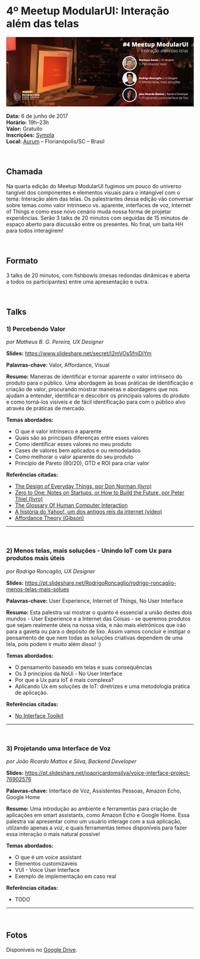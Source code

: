 # 4º Meetup ModularUI: Interação além das telas

![image](images/2017-06-08/cover.jpg)  

**Data:** 6 de junho de 2017  
**Horário:** 19h–23h  
**Valor:** Gratuito  
**Inscrições:** [Sympla](https://www.sympla.com.br/4-meetup-modularui---interacao-alem-das-telas__148865)  
**Local:** [Aurum](https://www.aurum.com.br/) – Florianópolis/SC – Brasil  

<br/>

## Chamada
Na quarta edição do Meetup ModularUI fugimos um pouco do universo tangível dos componentes e elementos visuais para o intangível com o tema: Interação além das telas. Os palestrantes dessa edição vão conversar sobre temas como valor intrínseco vs. aparente, interfaces de voz, Internet of Things e como esse novo cenário muda nossa forma de projetar experiências. Serão 3 talks de 20 minutos com seguidas de 15 minutos de espaço aberto para discussão entre os presentes. No final, um baita HH para todos interagirem!  

<br/>

## Formato
3 talks de 20 minutos, com fishbowls (mesas redondas dinâmicas e aberta a todos os participantes) entre uma apresentação e outra.

<br/>

## Talks

### 1) Percebendo Valor
*por Matheus B. G. Pereira, UX Designer*

**Slides:** https://www.slideshare.net/secret/I2mVOs5fniDiYm

**Palavras-chave:** Valor, Affordance, Visual  

**Resumo:** Maneiras de identificar e tornar aparente o valor intrínseco do produto para o público. Uma abordagem às boas práticas de identificação e criação de valor, procurando mostrar maneiras e abordagens que nos ajudam a entender, identificar e descobrir os principais valores do produto e como torná-los visíveis e de fácil identificação para com o público alvo através de práticas de mercado.  

**Temas abordados:**
- O que é valor intrínseco e aparente
- Quais são as principais diferenças entre esses valores  
- Como identificar esses valores no meu produto  
- Cases de valores bem aplicados e ou remodelados  
- Como melhorar o valor aparente do seu produto  
- Princípio de Pareto (80/20), GTD e ROI para criar valor  

**Referências citadas:**
- [The Design of Everyday Things, por Don Norman (livro)](https://www.amazon.com/Design-Everyday-Things-Revised-Expanded/dp/0465050654)
- [Zero to One: Notes on Startups, or How to Build the Future, por Peter Thiel (livro)](http://zerotoonebook.com/)
- [The Glossary Of Human Computer Interaction](https://www.interaction-design.org/literature/book/the-glossary-of-human-computer-interaction/affordances)
- [A história do Yahoo!, um dos antigos reis da internet (vídeo)](https://pro.tecmundo.com.br/historia/116969-historia-yahoo-antigos-reis-internet-video.htm)
- [Affordance Theory (Gibson)](https://www.learning-theories.com/affordance-theory-gibson.html)

***

<br/>

### 2) Menos telas, mais soluções - Unindo IoT com Ux para produtos mais úteis
*por Rodrigo Roncaglio, UX Designer*

**Slides:** https://pt.slideshare.net/RodrigoRoncaglio/rodrigo-roncaglio-menos-telas-mais-solues  

**Palavras-chave:** User Experience, Internet of Things, No User Interface

**Resumo:** Esta palestra vai mostrar o quanto é essencial a união destes dois mundos - User Experience e a Internet das Coisas - se queremos produtos que sejam realmente úteis na nossa vida, e não mais eletrônicos que irão para a gaveta ou para o depósito de lixo. Assim vamos concluir e instigar o pensamento de que nem todas as soluções criativas dependem de uma tela, pois podem ir muito além disso! :)  

**Temas abordados:**
- O pensamento baseado em telas e suas consequências  
- Os 3 princípios da NoUi - No User Interface  
- Por que a Ux para IoT é mais complexa?  
- Aplicando Ux em soluções de IoT: diretrizes e uma metodologia prática de aplicação.  

**Referências citadas:**  
- [No Interface Toolkit](http://www.nointerface.com/toolkit)

***

<br/>

### 3) Projetando uma Interface de Voz
*por João Ricardo Mattos e Silva, Backend Developer*

**Slides:** https://pt.slideshare.net/joaoricardomsilva/voice-interface-project-76902576  

**Palavras-chave:** Interface de Voz, Assistentes Pessoas, Amazon Echo, Google Home

**Resumo:** Uma introdução ao ambiente e ferramentas para criação de aplicações em smart assistants, como Amazon Echo e Google Home. Essa palestra vai apresentar como um usuário interage com a sua aplicação, utilzando apenas a voz, e quais ferramentas temos disponíveis para fazer essa interação o mais natural possível

**Temas abordados:**
- O que é um voice assistant  
- Elementos customizaveis  
- VUI - Voice User Interface  
- Exemplo de implementação em caso real  

**Referências citadas:**  
- TODO

***
<br/>

## Fotos

Disponíveis no [Google Drive](https://drive.google.com/drive/u/1/folders/0B7PQ8bzER-wdVm51RmtEeEF6QVE).  
